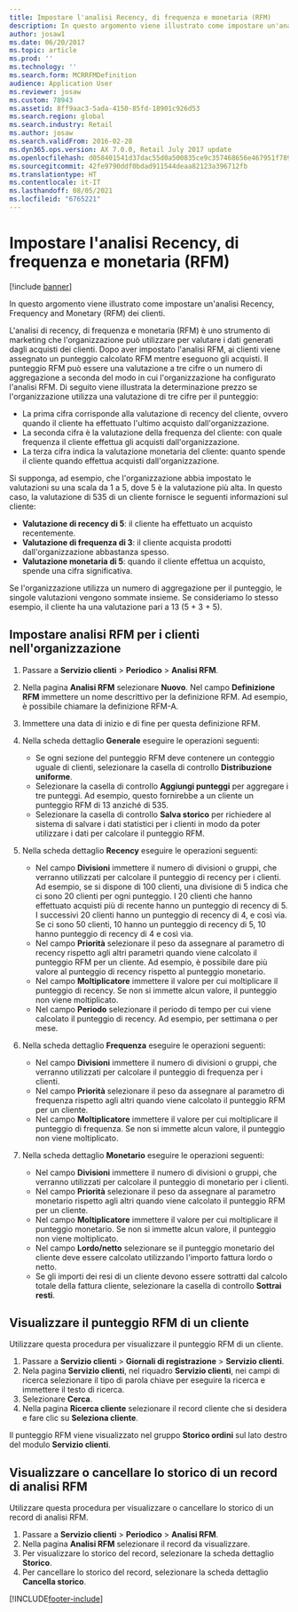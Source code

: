 ```yaml
---
title: Impostare l'analisi Recency, di frequenza e monetaria (RFM)
description: In questo argomento viene illustrato come impostare un'analisi Recency, Frequency and Monetary (RFM) dei clienti.
author: josaw1
ms.date: 06/20/2017
ms.topic: article
ms.prod: ''
ms.technology: ''
ms.search.form: MCRRFMDefinition
audience: Application User
ms.reviewer: josaw
ms.custom: 78943
ms.assetid: 8ff9aac3-5ada-4150-85fd-18901c926d53
ms.search.region: global
ms.search.industry: Retail
ms.author: josaw
ms.search.validFrom: 2016-02-28
ms.dyn365.ops.version: AX 7.0.0, Retail July 2017 update
ms.openlocfilehash: d058401541d37dac55d0a500835ce9c357468656e467951f789207452f798d94
ms.sourcegitcommit: 42fe9790ddf0bdad911544deaa82123a396712fb
ms.translationtype: HT
ms.contentlocale: it-IT
ms.lasthandoff: 08/05/2021
ms.locfileid: "6765221"
---
```

# <a name="set-up-recency-frequency-and-monetary-rfm-analysis"></a>Impostare l'analisi Recency, di frequenza e monetaria (RFM)

[!include [banner](includes/banner.md)]

In questo argomento viene illustrato come impostare un'analisi Recency, Frequency and Monetary (RFM) dei clienti.

L'analisi di recency, di frequenza e monetaria (RFM) è uno strumento di marketing che l'organizzazione può utilizzare per valutare i dati generati dagli acquisti dei clienti. Dopo aver impostato l'analisi RFM, ai clienti viene assegnato un punteggio calcolato RFM mentre eseguono gli acquisti. Il punteggio RFM può essere una valutazione a tre cifre o un numero di aggregazione a seconda del modo in cui l'organizzazione ha configurato l'analisi RFM. Di seguito viene illustrata la determinazione prezzo se l'organizzazione utilizza una valutazione di tre cifre per il punteggio:

- La prima cifra corrisponde alla valutazione di recency del cliente, ovvero quando il cliente ha effettuato l'ultimo acquisto dall'organizzazione.
- La seconda cifra è la valutazione della frequenza del cliente: con quale frequenza il cliente effettua gli acquisti dall'organizzazione.
- La terza cifra indica la valutazione monetaria del cliente: quanto spende il cliente quando effettua acquisti dall'organizzazione.

Si supponga, ad esempio, che l'organizzazione abbia impostato le valutazioni su una scala da 1 a 5, dove 5 è la valutazione più alta. In questo caso, la valutazione di 535 di un cliente fornisce le seguenti informazioni sul cliente:

- **Valutazione di recency di 5**: il cliente ha effettuato un acquisto recentemente.
- **Valutazione di frequenza di 3**: il cliente acquista prodotti dall'organizzazione abbastanza spesso.
- **Valutazione monetaria di 5**: quando il cliente effettua un acquisto, spende una cifra significativa.

Se l'organizzazione utilizza un numero di aggregazione per il punteggio, le singole valutazioni vengono sommate insieme. Se consideriamo lo stesso esempio, il cliente ha una valutazione pari a 13 (5 + 3 + 5).

## <a name="set-up-rfm-analysis-for-the-customers-in-your-organization"></a>Impostare analisi RFM per i clienti nell'organizzazione

1. Passare a **Servizio clienti** \> **Periodico** \> **Analisi RFM**.
2. Nella pagina **Analisi RFM** selezionare **Nuovo**. Nel campo **Definizione RFM** immettere un nome descrittivo per la definizione RFM. Ad esempio, è possibile chiamare la definizione RFM-A.
3. Immettere una data di inizio e di fine per questa definizione RFM.
4. Nella scheda dettaglio **Generale** eseguire le operazioni seguenti:

    - Se ogni sezione del punteggio RFM deve contenere un conteggio uguale di clienti, selezionare la casella di controllo **Distribuzione uniforme**.
    - Selezionare la casella di controllo **Aggiungi punteggi** per aggregare i tre punteggi. Ad esempio, questo fornirebbe a un cliente un punteggio RFM di 13 anziché di 535.
    - Selezionare la casella di controllo **Salva storico** per richiedere al sistema di salvare i dati statistici per i clienti in modo da poter utilizzare i dati per calcolare il punteggio RFM.

5. Nella scheda dettaglio **Recency** eseguire le operazioni seguenti:

    - Nel campo **Divisioni** immettere il numero di divisioni o gruppi, che verranno utilizzati per calcolare il punteggio di recency per i clienti. Ad esempio, se si dispone di 100 clienti, una divisione di 5 indica che ci sono 20 clienti per ogni punteggio. I 20 clienti che hanno effettuato acquisti più di recente hanno un punteggio di recency di 5. I successivi 20 clienti hanno un punteggio di recency di 4, e così via. Se ci sono 50 clienti, 10 hanno un punteggio di recency di 5, 10 hanno punteggio di recency di 4 e così via.
    - Nel campo **Priorità** selezionare il peso da assegnare al parametro di recency rispetto agli altri parametri quando viene calcolato il punteggio RFM per un cliente. Ad esempio, è possibile dare più valore al punteggio di recency rispetto al punteggio monetario.
    - Nel campo **Moltiplicatore** immettere il valore per cui moltiplicare il punteggio di recency. Se non si immette alcun valore, il punteggio non viene moltiplicato.
    - Nel campo **Periodo** selezionare il periodo di tempo per cui viene calcolato il punteggio di recency. Ad esempio, per settimana o per mese.

6. Nella scheda dettaglio **Frequenza** eseguire le operazioni seguenti:

    - Nel campo **Divisioni** immettere il numero di divisioni o gruppi, che verranno utilizzati per calcolare il punteggio di frequenza per i clienti.
    - Nel campo **Priorità** selezionare il peso da assegnare al parametro di frequenza rispetto agli altri quando viene calcolato il punteggio RFM per un cliente.
    - Nel campo **Moltiplicatore** immettere il valore per cui moltiplicare il punteggio di frequenza. Se non si immette alcun valore, il punteggio non viene moltiplicato.

7. Nella scheda dettaglio **Monetario** eseguire le operazioni seguenti:

    - Nel campo **Divisioni** immettere il numero di divisioni o gruppi, che verranno utilizzati per calcolare il punteggio di monetario per i clienti.
    - Nel campo **Priorità** selezionare il peso da assegnare al parametro monetario rispetto agli altri quando viene calcolato il punteggio RFM per un cliente.
    - Nel campo **Moltiplicatore** immettere il valore per cui moltiplicare il punteggio monetario. Se non si immette alcun valore, il punteggio non viene moltiplicato.
    - Nel campo **Lordo/netto** selezionare se il punteggio monetario del cliente deve essere calcolato utilizzando l'importo fattura lordo o netto.
    - Se gli importi dei resi di un cliente devono essere sottratti dal calcolo totale della fattura cliente, selezionare la casella di controllo **Sottrai resti**.

## <a name="view-a-customers-rfm-score"></a>Visualizzare il punteggio RFM di un cliente

Utilizzare questa procedura per visualizzare il punteggio RFM di un cliente.

1. Passare a **Servizio clienti** \> **Giornali di registrazione** \> **Servizio clienti**.
2. Nela pagina **Servizio clienti**, nel riquadro **Servizio clienti**, nei campi di ricerca selezionare il tipo di parola chiave per eseguire la ricerca e immettere il testo di ricerca.
3. Selezionare **Cerca**.
4. Nella pagina **Ricerca cliente** selezionare il record cliente che si desidera e fare clic su **Seleziona cliente**.

Il punteggio RFM viene visualizzato nel gruppo **Storico ordini** sul lato destro del modulo **Servizio clienti**.

## <a name="view-or-clear-the-history-of-an-rfm-analysis-record"></a>Visualizzare o cancellare lo storico di un record di analisi RFM

Utilizzare questa procedura per visualizzare o cancellare lo storico di un record di analisi RFM.

1. Passare a **Servizio clienti** \> **Periodico** \> **Analisi RFM**.
2. Nella pagina **Analisi RFM** selezionare il record da visualizzare.
3. Per visualizzare lo storico del record, selezionare la scheda dettaglio **Storico**.
4. Per cancellare lo storico del record, selezionare la scheda dettaglio **Cancella storico**.


[!INCLUDE[footer-include](../includes/footer-banner.md)]